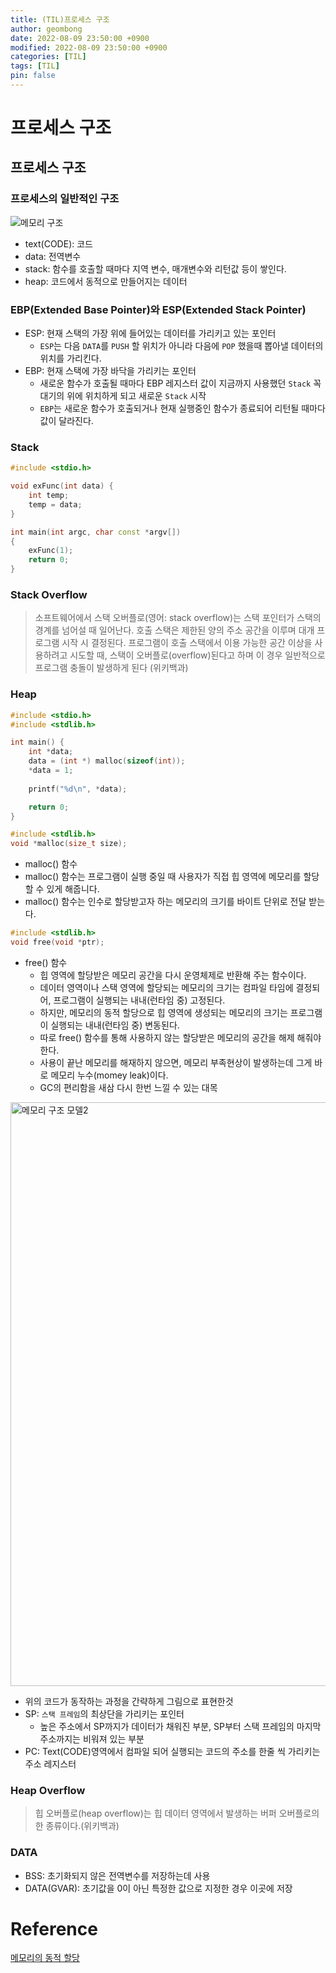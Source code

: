 ```yaml
---
title: (TIL)프로세스 구조
author: geombong
date: 2022-08-09 23:50:00 +0900
modified: 2022-08-09 23:50:00 +0900
categories: [TIL]
tags: [TIL]
pin: false
---
```




# 프로세스 구조

## 프로세스 구조

### 프로세스의 일반적인 구조

![메모리 구조](https://user-images.githubusercontent.com/78953393/149981860-5ede6321-4b69-4b85-b776-e47705de5ec9.png)

- text(CODE): 코드
- data: 전역변수
- stack: 함수를 호출할 때마다 지역 변수, 매개변수와 리턴값 등이 쌓인다.
- heap: 코드에서 동적으로 만들어지는 데이터

### EBP(Extended Base Pointer)와 ESP(Extended Stack Pointer)

- ESP: 현재 스택의 가장 위에 들어있는 데이터를 가리키고 있는 포인터
	- `ESP`는 다음 `DATA`를 `PUSH` 할 위치가 아니라 다음에 `POP` 했을때 뽑아낼 데이터의 위치를 가리킨다.
- EBP: 현재 스택에 가장 바닥을 가리키는 포인터
	- 새로운 함수가 호출될 때마다 EBP 레지스터 값이 지금까지 사용했던 `Stack` 꼭대기의 위에 위치하게 되고 새로운 `Stack` 시작
	- `EBP`는 새로운 함수가 호출되거나 현재 실행중인 함수가 종료되어 리턴될 때마다 값이 달라진다.

### Stack

```c++
#include <stdio.h>

void exFunc(int data) {
    int temp;
    temp = data;
}

int main(int argc, char const *argv[])
{
    exFunc(1);
    return 0;
}
```

### Stack Overflow

>소프트웨어에서 스택 오버플로(영어: stack overflow)는 스택 포인터가 스택의 경계를 넘어설 때 일어난다. 호출 스택은 제한된 양의 주소 공간을 이루며 대개 프로그램 시작 시 결정된다.
>프로그램이 호출 스택에서 이용 가능한 공간 이상을 사용하려고 시도할 때, 스택이 오버플로(overflow)된다고 하며 이 경우 일반적으로 프로그램 충돌이 발생하게 된다 (위키백과)

### Heap

```c++
#include <stdio.h>
#include <stdlib.h>

int main() {
    int *data;
    data = (int *) malloc(sizeof(int));
    *data = 1;
    
    printf("%d\n", *data);

    return 0;
}
```

```c++
#include <stdlib.h>
void *malloc(size_t size);  
```

- malloc() 함수
 - malloc() 함수는 프로그램이 실행 중일 때 사용자가 직접 힙 영역에 메모리를 할당할 수 있게 해줍니다.
 - malloc() 함수는 인수로 할당받고자 하는 메모리의 크기를 바이트 단위로 전달 받는다.

```c++
#include <stdlib.h>
void free(void *ptr);
```

- free() 함수
	- 힙 영역에 할당받은 메모리 공간을 다시 운영체제로 반환해 주는 함수이다.
	- 데이터 영역이나 스택 영역에 할당되는 메모리의 크기는 컴파일 타임에 결정되어, 프로그램이 실행되는 내내(런타임 중) 고정된다.
	- 하지만, 메모리의 동적 할당으로 힙 영역에 생성되는 메모리의 크기는 프로그램이 실행되는 내내(런타임 중) 변동된다.
	- 따로 free() 함수를 통해 사용하지 않는 할당받은 메모리의 공간을 해제 해줘야 한다.
	- 사용이 끝난 메모리를 해재하지 않으면, 메모리 부족현상이 발생하는데 그게 바로 메모리 누수(momey leak)이다.
	- GC의 편리함을 새삼 다시 한번 느낄 수 있는 대목

<img width="934" alt="메모리 구조 모델2" src="https://user-images.githubusercontent.com/78953393/149981843-d8feb191-b2e9-4082-97ab-470093f24581.png">

- 위의 코드가 동작하는 과정을 간략하게 그림으로 표현한것
- SP: `스택 프레임`의 최상단을 가리키는 포인터
	- 높은 주소에서 SP까지가 데이터가 채워진 부분, SP부터 스택 프레임의 마지막 주소까지는 비워져 있는 부분
- PC: Text(CODE)영역에서 컴파일 되어 실행되는 코드의 주소를 한줄 씩 가리키는 주소 레지스터

### Heap Overflow

>힙 오버플로(heap overflow)는 힙 데이터 영역에서 발생하는 버퍼 오버플로의 한 종류이다.(위키백과)

### DATA

- BSS: 초기화되지 않은 전역변수를 저장하는데 사용
- DATA(GVAR): 초기값을 0이 아닌 특정한 값으로 지정한 경우 이곳에 저장

# Reference

<a href= "http://www.tcpschool.com/c/c_memory_malloc">메모리의 동적 할당</a>
